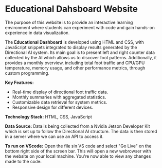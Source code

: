 # Educational Dahsboard Website

The purpose of this website is to provide an interactive learning environment where students can experiment with code and gain hands-on experience in data visualization.


The **Educational Dashboard** is developed using HTML and CSS, with JavaScript snippets integrated to display results generated by the Directional AI system. Its main goal is to present left and right counter data collected by the AI which allows us to discover foot patterns. Additionally, it provides a monthly overview, including total foot traffic and CPU/GPU temperature, memory usage, and other performance metrics, through custom programming.

**Key Features:**
- Real-time display of directional foot traffic data.
- Monthly summaries with aggregated statistics.
- Customizable data retrieval for system metrics.
- Responsive design for different devices.

**Technology Stack:** HTML, CSS, JavaScript

**Data Source:** Data is being collected from a Nvidia Jetson Developer Kit which is set up to follow the Directional AI structure. The data is then stored in a server where we can use an API to access it.

**To run on VScode:** Open the file sin VS code and select "Go Live" on the bottom right side of the screen bar. This will open a new webrowser with the website on your local machine. You're now able to view any changes made to the code.
